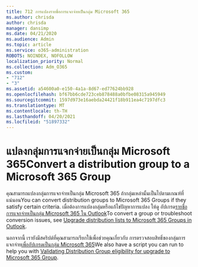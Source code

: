 ```yaml
---
title: 712 การแปลงรายชื่อการแจกจ่ายเป็นกลุ่ม Microsoft 365
ms.author: chrisda
author: chrisda
manager: dansimp
ms.date: 04/21/2020
ms.audience: Admin
ms.topic: article
ms.service: o365-administration
ROBOTS: NOINDEX, NOFOLLOW
localization_priority: Normal
ms.collection: Adm_O365
ms.custom:
- "712"
- "3"
ms.assetid: a54600a0-e150-4a1a-8d67-ed77624bb928
ms.openlocfilehash: bf67bb6cde723ceb878488a0bfbe08315a945949
ms.sourcegitcommit: 1597d973e16aebda24421f18b911ea4c7197dfc3
ms.translationtype: MT
ms.contentlocale: th-TH
ms.lasthandoff: 04/20/2021
ms.locfileid: "51897332"
---
```

# <a name="convert-a-distribution-group-to-a-microsoft-365-group"></a><span data-ttu-id="57989-102">แปลงกลุ่มการแจกจ่ายเป็นกลุ่ม Microsoft 365</span><span class="sxs-lookup"><span data-stu-id="57989-102">Convert a distribution group to a Microsoft 365 Group</span></span>

<span data-ttu-id="57989-103">คุณสามารถแปลงกลุ่มการแจกจ่ายเป็นกลุ่ม Microsoft 365 ถ้ากลุ่มเหล่านั้นเป็นไปตามเกณฑ์ที่แน่นอน</span><span class="sxs-lookup"><span data-stu-id="57989-103">You can convert distribution groups to Microsoft 365 Groups if they satisfy certain criteria.</span></span> <span data-ttu-id="57989-104">เมื่อต้องการแปลงกลุ่มหรือแก้ไขปัญหาการแปลง ให้ดู อัปเกรด[รายชื่อการแจกจ่ายเป็นกลุ่ม Microsoft 365 ใน Outlook](https://docs.microsoft.com/microsoft-365/admin/manage/upgrade-distribution-lists)</span><span class="sxs-lookup"><span data-stu-id="57989-104">To convert a group or troubleshoot conversion issues, see [Upgrade distribution lists to Microsoft 365 Groups in Outlook](https://docs.microsoft.com/microsoft-365/admin/manage/upgrade-distribution-lists).</span></span>

<span data-ttu-id="57989-105">นอกจากนี้ เรายังมีสคริปต์ที่คุณสามารถเรียกใช้เพื่อช่วยคุณเกี่ยวกับ การตรวจสอบสิทธิ์ของกลุ่มการแจกจ่าย[เพื่ออัปเกรดเป็นกลุ่ม Microsoft 365](https://aka.ms/DLToM365Group)</span><span class="sxs-lookup"><span data-stu-id="57989-105">We also have a script you can run to help you with [Validating Distribution Group eligibility for upgrade to Microsoft 365 Group](https://aka.ms/DLToM365Group).</span></span>